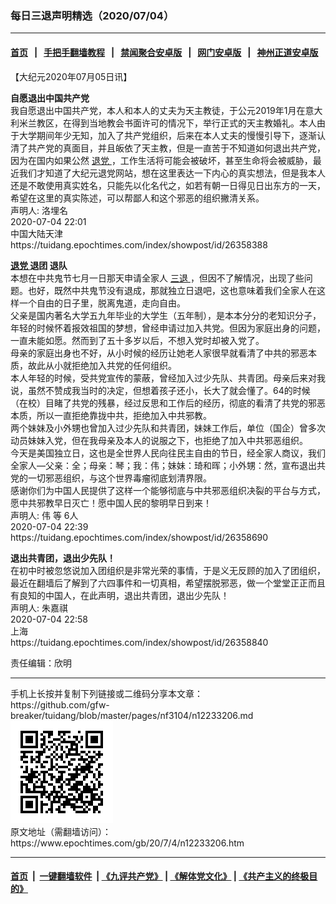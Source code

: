 ### 每日三退声明精选（2020/07/04）
------------------------

#### [首页](https://github.com/gfw-breaker/banned-news1/blob/master/README.md) &nbsp;&nbsp;|&nbsp;&nbsp; [手把手翻墙教程](https://github.com/gfw-breaker/guides/wiki) &nbsp;&nbsp;|&nbsp;&nbsp; [禁闻聚合安卓版](https://github.com/gfw-breaker/bn-android) &nbsp;&nbsp;|&nbsp;&nbsp; [网门安卓版](https://github.com/oGate2/oGate) &nbsp;&nbsp;|&nbsp;&nbsp; [神州正道安卓版](https://github.com/SzzdOgate/update) 



<div class="post_content" id="artbody" itemprop="articleBody">
 <!-- article content begin -->
 <p>
  【大纪元2020年07月05日讯】
 </p>
 <p>
  <strong>
   自愿退出中国共产党
  </strong>
  <br/>
  我自愿退出中国共产党，本人和本人的丈夫为天主教徒，于公元2019年1月在意大利米兰教区，在得到当地教会书面许可的情况下，举行正式的天主教婚礼。本人由于大学期间年少无知，加入了共产党组织，后来在本人丈夫的慢慢引导下，逐渐认清了共产党的真面目，并且皈依了天主教，但是一直苦于不知道如何退出共产党，因为在国内如果公然
  <a href="https://www.epochtimes.com/gb/tag/%E9%80%80%E5%85%9A.html">
   退党
  </a>
  ，工作生活将可能会被破坏，甚至生命将会被威胁，最近我们才知道了大纪元退党网站，想在这里表达一下内心的真实想法，但是我本人还是不敢使用真实姓名，只能先以化名代之，如若有朝一日得见日出东方的一天，希望在这里的真实陈述，可以帮鄙人和这个邪恶的组织撇清关系。
  <br/>
  声明人: 洛埋名
  <br/>
  2020-07-04 22:01
  <br/>
  中国大陆天津
  <br/>
  https://tuidang.epochtimes.com/index/showpost/id/26358388
 </p>
 <p>
  <strong>
   <a href="https://www.epochtimes.com/gb/tag/%E9%80%80%E5%85%9A.html">
    退党
   </a>
   退团 退队
  </strong>
  <br/>
  本想在中共鬼节七月一日那天申请全家人
  <a href="https://www.epochtimes.com/gb/tag/%E4%B8%89%E9%80%80.html">
   三退
  </a>
  ，但因不了解情况，出现了些问题。也好，既然中共鬼节没有退成，那就独立日退吧，这也意味着我们全家人在这样一个自由的日子里，脱离鬼道，走向自由。
  <br/>
  父亲是国内著名大学五九年毕业的大学生（五年制），是本本分分的老知识分子，年轻的时候怀着报效祖国的梦想，曾经申请过加入共党。但因为家庭出身的问题，一直未能如愿。然而到了五十多岁以后，不想入党时却被入党了。
  <br/>
  母亲的家庭出身也不好，从小时候的经历让她老人家很早就看清了中共的邪恶本质，故此从小就拒绝加入共党的任何组织。
  <br/>
  本人年轻的时候，受共党宣传的蒙蔽，曾经加入过少先队、共青团。母亲后来对我说，虽然不赞成我当时的决定，但想着孩子还小，长大了就会懂了。64的时候（在校）目睹了共党的残暴，经过反思和工作后的经历，彻底的看清了共党的邪恶本质，所以一直拒绝靠拢中共，拒绝加入中共邪教。
  <br/>
  两个妹妹及小外甥也曾加入过少先队和共青团，妹妹工作后，单位（国企）曾多次动员妹妹入党，但在我母亲及本人的说服之下，也拒绝了加入中共邪恶组织。
  <br/>
  今天是美国独立日，这也是全世界人民向往民主自由的节日，经全家人商议，我们全家人—父亲：全；母亲：琴；我：伟；妹妹：琦和晖；小外甥：然，宣布退出共党的一切邪恶组织，与这个世界毒瘤彻底划清界限。
  <br/>
  感谢你们为中国人民提供了这样一个能够彻底与中共邪恶组织决裂的平台与方式，愿中共邪教早日灭亡！愿中国人民的黎明早日到来！
  <br/>
  声明人: 伟 等 6人
  <br/>
  2020-07-04 22:39
  <br/>
  https://tuidang.epochtimes.com/index/showpost/id/26358690
 </p>
 <p>
  <strong>
   退出共青团，退出少先队！
  </strong>
  <br/>
  在初中时被忽悠说加入团组织是非常光荣的事情，于是义无反顾的加入了团组织，最近在翻墙后了解到了六四事件和一切真相，希望摆脱邪恶，做一个堂堂正正而且有良知的中国人，在此声明，退出共青团，退出少先队！
  <br/>
  声明人: 朱嘉祺
  <br/>
  2020-07-04 22:58
  <br/>
  上海
  <br/>
  https://tuidang.epochtimes.com/index/showpost/id/26358840
 </p>
 <p>
  责任编辑：欣明
 </p>
 <!-- article content end -->
 <div id="below_article_ad">
 </div>
</div>

<hr/>
手机上长按并复制下列链接或二维码分享本文章：<br/>
https://github.com/gfw-breaker/tuidang/blob/master/pages/nf3104/n12233206.md <br/>
<a href='https://github.com/gfw-breaker/tuidang/blob/master/pages/nf3104/n12233206.md'><img src='https://github.com/gfw-breaker/tuidang/blob/master/pages/nf3104/n12233206.md.png'/></a> <br/>
原文地址（需翻墙访问）：https://www.epochtimes.com/gb/20/7/4/n12233206.htm


------------------------
#### [首页](https://github.com/gfw-breaker/banned-news/blob/master/README.md) &nbsp;|&nbsp; [一键翻墙软件](https://github.com/gfw-breaker/nogfw/blob/master/README.md) &nbsp;| [《九评共产党》](https://github.com/gfw-breaker/9ping.md/blob/master/README.md#九评之一评共产党是什么) | [《解体党文化》](https://github.com/gfw-breaker/jtdwh.md/blob/master/README.md) | [《共产主义的终极目的》](https://github.com/gfw-breaker/gczydzjmd.md/blob/master/README.md)


<img src='http://gfw-breaker.win/tuidang/pages/nf3104/n12233206.md' width='0px' height='0px'/>